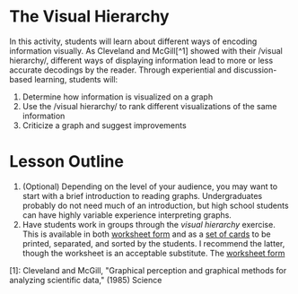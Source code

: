 # The Visual Hierarchy
In this activity, students will learn about different ways of encoding
information visually. As Cleveland and McGill[^1] showed with their /visual
hierarchy/, different ways of displaying information lead to more or less
accurate decodings by the reader. Through experiential and discussion-based
learning, students will:

1. Determine how information is visualized on a graph
2. Use the /visual hierarchy/ to rank different visualizations of the same
   information
3. Criticize a graph and suggest improvements

# Lesson Outline

1. (Optional) Depending on the level of your audience, you may want to start
   with a brief introduction to reading graphs. Undergraduates probably do not
   need much of an introduction, but high school students can have highly
   variable experience interpreting graphs.
2. Have students work in groups through the *visual hierarchy* exercise. This is
   available in both [worksheet form](./challenge.md) and as a [set of
   cards](./grid.pdf) to be printed, separated, and sorted by the students. I
   recommend the latter, though the worksheet is an acceptable substitute. The
   [worksheet form](./challenge.md)

[1]: Cleveland and McGill, "Graphical perception and graphical methods for analyzing scientific data," (1985) Science
